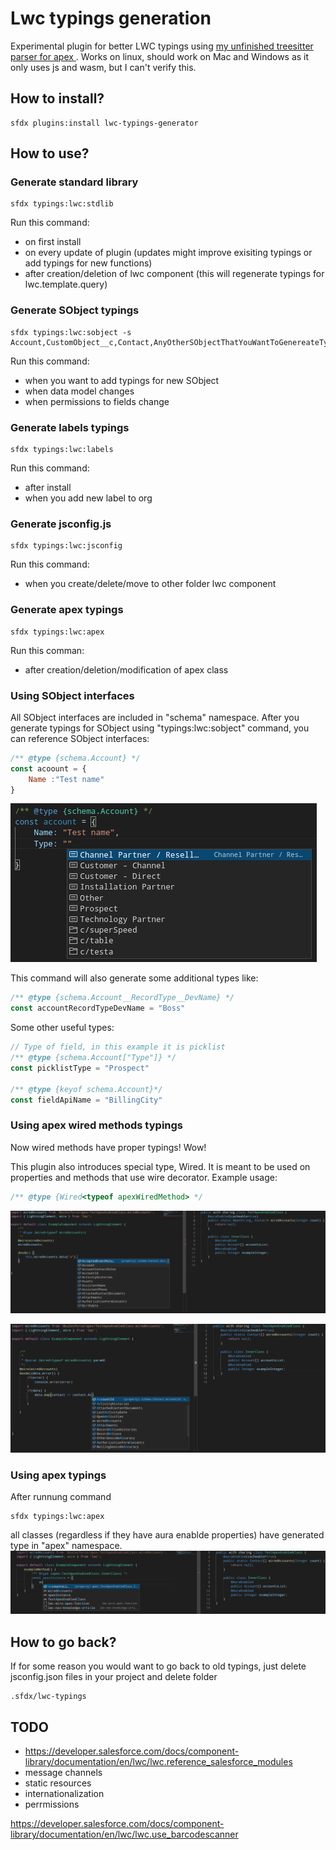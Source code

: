 # Lwc typings generation

Experimental plugin for better LWC typings using [my unfinished treesitter parser for apex ](https://github.com/Ziemniakoss/tree-sitter-apex).
Works on linux, should work on Mac and Windows as it only uses js and wasm, but I can't verify this.

## How to install?

```
sfdx plugins:install lwc-typings-generator
```

## How to use?

### Generate standard library

```
sfdx typings:lwc:stdlib
```

Run this command:
- on first install
- on every update of plugin (updates might improve exisiting typings or add typings for new functions)
- after creation/deletion of lwc component (this will regenerate typings for lwc.template.query)

### Generate SObject typings

```
sfdx typings:lwc:sobject -s Account,CustomObject__c,Contact,AnyOtherSObjectThatYouWantToGenereateTypingsFor__c
```
Run this command:
- when you want to add typings for new SObject
- when data model changes
- when permissions to fields change

### Generate labels typings

```
sfdx typings:lwc:labels
```

Run this command:
- after install
- when you add new label to org

### Generate jsconfig.js

```
sfdx typings:lwc:jsconfig
```

Run this command:
- when you create/delete/move to other folder lwc component

### Generate apex typings

```
sfdx typings:lwc:apex
```

Run this comman:
- after creation/deletion/modification of apex class

### Using SObject interfaces

All SObject interfaces are included in "schema" namespace.
After you generate typings for SObject using "typings:lwc:sobject" command, you can reference SObject interfaces:

```js
/** @type {schema.Account} */
const acoount = {
    Name :"Test name"
}
```
![image showing autocompletion for sObject](images/sObjectInterfaces.png)

This command will also generate some additional types like:
```js
/** @type {schema.Account__RecordType__DevName} */
const accountRecordTypeDevName = "Boss"
```

Some other useful types:
```js
// Type of field, in this example it is picklist
/** @type {schema.Account["Type"]} */
const picklistType = "Prospect"

/** @type {keyof schema.Account}*/
const fieldApiName = "BillingCity"
```

### Using apex wired methods typings

Now wired methods have proper typings! Wow!

This plugin also introduces special type, Wired. It is meant to be used on properties and methods that use wire decorator.
Example usage:
```js
/** @type {Wired<typeof apexWiredMethod> */
```

![image showing typings for wired property](images/exampleOfWired.png)

![image showing typings for wired used on method](images/otherExampleOfWired.png)

### Using apex typings

After runnung command
```
sfdx typings:lwc:apex
```
all classes (regardless if they have aura enablde properties) have generated type in "apex" namespace.
![image showing apex class typings](images/exampleOfApexTypings.png)


## How to go back?

If for some reason you would want to go back to old typings, just delete jsconfig.json files in your project and delete folder
```
.sfdx/lwc-typings
```

## TODO

- https://developer.salesforce.com/docs/component-library/documentation/en/lwc/lwc.reference_salesforce_modules
- message channels
- static resources
- internationalization
- perrmissions

https://developer.salesforce.com/docs/component-library/documentation/en/lwc/lwc.use_barcodescanner
